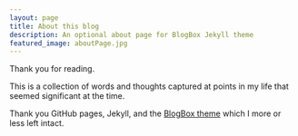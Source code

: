 ```yaml
---
layout: page
title: About this blog
description: An optional about page for BlogBox Jekyll theme
featured_image: aboutPage.jpg
---
```


Thank you for reading.  

This is a collection of words and thoughts captured at points in my life that seemed significant at the time.

Thank you GitHub pages, Jekyll, and the <a href="https://github.com/JustGoodThemes/BlogBox-Jekyll-Theme/tree/master">BlogBox theme</a> which I more or less left intact.
